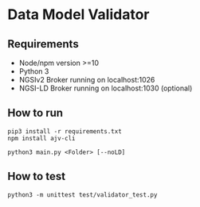 # Data Model Validator

## Requirements

* Node/npm version >=10
* Python 3
* NGSIv2 Broker running on localhost:1026
* NGSI-LD Broker running on localhost:1030 (optional)

## How to run

```
pip3 install -r requirements.txt
npm install ajv-cli

python3 main.py <Folder> [--noLD]
```

## How to test

````
python3 -m unittest test/validator_test.py
